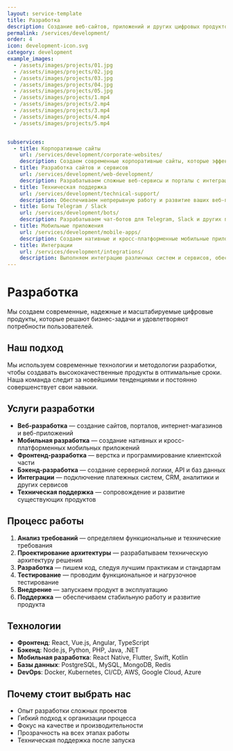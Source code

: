 ```yaml
---
layout: service-template
title: Разработка
description: Создание веб-сайтов, приложений и других цифровых продуктов
permalink: /services/development/
order: 4
icon: development-icon.svg
category: development
example_images:
  - /assets/images/projects/01.jpg
  - /assets/images/projects/02.jpg
  - /assets/images/projects/03.jpg
  - /assets/images/projects/04.jpg
  - /assets/images/projects/05.jpg
  - /assets/images/projects/1.mp4
  - /assets/images/projects/2.mp4
  - /assets/images/projects/3.mp4
  - /assets/images/projects/4.mp4
  - /assets/images/projects/5.mp4


subservices:
  - title: Корпоративные сайты
    url: /services/development/corporate-websites/
    description: Создаем современные корпоративные сайты, которые эффективно представляют ваш бизнес и помогают достигать бизнес-целей.
  - title: Разработка сайтов и сервисов
    url: /services/development/web-development/
    description: Разрабатываем сложные веб-сервисы и порталы с интеграцией различных систем и сервисов.
  - title: Техническая поддержка
    url: /services/development/technical-support/
    description: Обеспечиваем непрерывную работу и развитие ваших веб-проектов, оперативно решая возникающие проблемы.
  - title: Боты Telegram / Slack
    url: /services/development/bots/
    description: Разрабатываем чат-ботов для Telegram, Slack и других платформ, автоматизируя процессы и улучшая коммуникацию.
  - title: Мобильные приложения
    url: /services/development/mobile-apps/
    description: Создаем нативные и кросс-платформенные мобильные приложения для iOS и Android.
  - title: Интеграции
    url: /services/development/integrations/
    description: Выполняем интеграцию различных систем и сервисов, обеспечивая их эффективное взаимодействие.
---
```


# Разработка

Мы создаем современные, надежные и масштабируемые цифровые продукты, которые решают бизнес-задачи и удовлетворяют потребности пользователей.

## Наш подход

Мы используем современные технологии и методологии разработки, чтобы создавать высококачественные продукты в оптимальные сроки. Наша команда следит за новейшими тенденциями и постоянно совершенствует свои навыки.

## Услуги разработки

- **Веб-разработка** — создание сайтов, порталов, интернет-магазинов и веб-приложений
- **Мобильная разработка** — создание нативных и кросс-платформенных мобильных приложений
- **Фронтенд-разработка** — верстка и программирование клиентской части
- **Бэкенд-разработка** — создание серверной логики, API и баз данных
- **Интеграции** — подключение платежных систем, CRM, аналитики и других сервисов
- **Техническая поддержка** — сопровождение и развитие существующих продуктов

## Процесс работы

1. **Анализ требований** — определяем функциональные и технические требования
2. **Проектирование архитектуры** — разрабатываем техническую архитектуру решения
3. **Разработка** — пишем код, следуя лучшим практикам и стандартам
4. **Тестирование** — проводим функциональное и нагрузочное тестирование
5. **Внедрение** — запускаем продукт в эксплуатацию
6. **Поддержка** — обеспечиваем стабильную работу и развитие продукта

## Технологии

- **Фронтенд**: React, Vue.js, Angular, TypeScript
- **Бэкенд**: Node.js, Python, PHP, Java, .NET
- **Мобильная разработка**: React Native, Flutter, Swift, Kotlin
- **Базы данных**: PostgreSQL, MySQL, MongoDB, Redis
- **DevOps**: Docker, Kubernetes, CI/CD, AWS, Google Cloud, Azure

## Почему стоит выбрать нас

- Опыт разработки сложных проектов
- Гибкий подход к организации процесса
- Фокус на качестве и производительности
- Прозрачность на всех этапах работы
- Техническая поддержка после запуска
